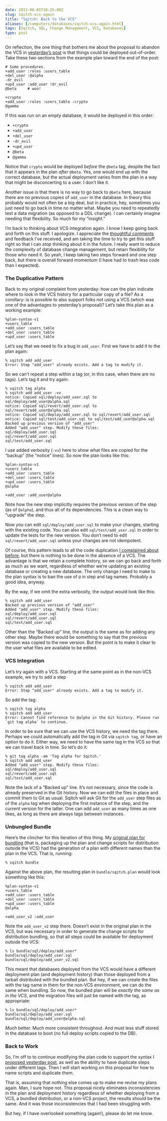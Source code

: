 ```yaml
--- 
date: 2012-06-01T18:25:00Z
slug: sqitch-vcs-again
title: "Sqitch: Back to the VCS"
aliases: [/computers/databases/sqitch-vcs-again.html]
tags: [Sqitch, SQL, Change Management, VCS, Databases]
type: post
---
```


On reflection, the one thing that bothers me about the proposal to abandon the
VCS in [yesterday’s post] is that things could be deployed out-of-order. Take
these two sections from the example plan toward the end of the post:

    # Some procedures.
    +add_user :roles :users_table
    +del_user :@alpha
    -dr_evil
    +upd_user :add_user !dr_evil
    @beta     # woo!

    +crypto
    +add_user :roles :users_table :crypto
    @gamma

If this was run on an empty database, it would be deployed in this order:

-   `+crypto`
-   `+add_user`
-   `+del_user`
-   `-dr_evil`
-   `+upd_user`
-   `@beta`
-   `@gamma`

Notice that `crypto` would be deployed *before* the `@beta` tag, despite the
fact that it appears in the plan *after* `@beta`. Yes, one would end up with the
correct database, but the actual deployment varies from the plan in a way that
might be disconcerting to a user. I don’t like it.

Another issue is that there is no way to go back to `@beta` here, because there
are no previous copies of `add_user` in the database. In theory this probably
would not often be a big deal, but in practice, hey, sometimes you just need to
go back in time no matter what. Maybe you need to repeatedly test a data
migration (as opposed to a DDL change). I can certainly imagine needing that
flexibility. So much for my “insight.”

I’m back to thinking about VCS integration again. I know I keep going back and
forth on this stuff. I apologize. I appreciate the [thoughtful comments] and
feedback I’ve received, and am taking the time to try to get this stuff right so
that I can *stop* thinking about it in the future. I really want to reduce the
complexity of database change management, but retain flexibility for those who
need it. So yeah, I keep taking two steps forward and one step back, but there
is overall forward momentum (I have had to trash less code than I expected).

### The Duplicative Pattern

Back to my original complaint from yesterday: how can the plan indicate where to
look in the VCS history for a particular copy of a file? As a corollary: is is
possible to also support folks not using a VCS (which was one of the advantages
to yesterday’s proposal)? Let’s take this plan as a working example:

    %plan-syntax-v1
    +users_table
    +add_user :users_table
    +del_user :users_table
    +upd_user :users_table

Let’s say that we need to fix a bug in `add_user`. First we have to add it to
the plan again:

    % sqitch add add_user
    Error: Step "add_user" already exists. Add a tag to modify it.

So we can’t repeat a step within a tag (or, in this case, when there are no
tags). Let’s tag it and try again:

    % sqitch tag alpha
    % sqitch add add_user -vv
    notice: Copied sql/deploy/add_user.sql to sql/deploy/add_user@alpha.sql
    notice: Copied sql/revert/add_user.sql to sql/revert/add_user@alpha.sql
    notice: Copied sql/deploy/add_user.sql to sql/revert/add_user.sql
    notice: Copied sql/test/add_user.sql to sql/test/add_user@alpha.sql
    Backed up previous version of "add_user"
    Added "add_user" step. Modify these files:
    sql/deploy/add_user.sql
    sql/revert/add_user.sql
    sql/test/add_user.sql

I use added verbosity (`-vv`) here to show what files are copied for the
“backup” (the “notice” lines). So now the plan looks like this:

    %plan-syntax-v1
    +users_table
    +add_user :users_table
    +del_user :users_table
    +upd_user :users_table
    @alpha

    +add_user :add_user@alpha

Note how the new step implicitly requires the previous version of the step (as
of `@alpha`), and thus all of its dependencies. This is a clean way to “upgrade”
the step.

Now you can edit `sql/deploy/add_user.sql` to make your changes, starting with
the existing code. You can also edit `sql/test/add_user.sql` in order to update
the tests for the new version. You don’t need to edit `sql/revert/add_user.sql`
unless your changes are not idempotent.

Of course, this pattern leads to all the code duplication [I complained about
before], but there is nothing to be done in the absence of a VCS. The advantage
is that we retain a complete history, so we can go back and forth as much as we
want, regardless of whether we’re updating an existing database or creating a
new database. The only change I need to make to the plan syntax is to ban the
use of `@` in step and tag names. Probably a good idea, anyway.

By the way, if we omit the extra verbosity, the output would look like this:

    % sqitch add add_user
    Backed up previous version of "add_user"
    Added "add_user" step. Modify these files:
    sql/deploy/add_user.sql
    sql/revert/add_user.sql
    sql/test/add_user.sql

Other than the “Backed up” line, the output is the same as for adding any other
step. Maybe there would be something to say that the previous version was copied
to the new version. But the point is to make it clear to the user what files are
available to be edited.

### VCS Integration

Let’s try again with a VCS. Starting at the same point as in the non-VCS
example, we try to add a step

    % sqitch add add_user
    Error: Step "add_user" already exists. Add a tag to modify it.

So add the tag:

    % sqitch tag alpha
    % sqitch add add_user
    Error: Cannot find reference to @alpha in the Git history. Please run `git tag alpha` to continue.

In order to be sure that we can use the VCS history, we need the tag there.
Perhaps we could automatically add the tag in Git via `sqitch tag`, or have an
option to do it. Either way, we need to have the same tag in the VCS so that we
can travel back in time. So let’s do it:

    % git tag alpha -am 'Tag alpha for Sqitch.'
    % sqitch add add_user
    Added "add_user" step. Modify these files:
    sql/deploy/add_user.sql
    sql/revert/add_user.sql
    sql/test/add_user.sql

Note the lack of a “Backed up” line. It’s not necessary, since the code is
already preserved in the Git history. Now we can edit the files in place and
commit them to Git as usual. Sqitch will ask Git for the `add_user` step files
as of the `alpha` tag when deploying the first instance of the step, and the
current version for the latter. One can add `add_user` as many times as one
likes, as long as there are always tags between instances.

### Unbungled Bundle

Here’s the clincher for this iteration of this thing. My [original plan for
bundling][] (that is, packaging up the plan and change scripts for distribution
outside the VCS) had the generation of a plan with different names than the plan
in the VCS. That is, running:

    % sqitch bundle

Against the above plan, the resulting plan in `bundle/sqitch.plan` would look
something like this:

    %plan-syntax-v1
    +users_table
    +add_user :users_table
    +del_user :users_table
    +upd_user :users_table
    @alpha

    +add_user_v2 :add_user

Note the `add_user_v2` step there. Doesn’t exist in the original plan in the
VCS, but was necessary in order to generate the change scripts for distribution
bundling, so that all steps could be available for deployment outside the VCS:

    % ls bundle/sql/deploy/add_user*
    bundle/sql/deploy/add_user.sql
    bundle/sql/deploy/add_user_v2.sql

This meant that databases deployed from the VCS would have a different
deployment plan (and deployment history) than those deployed from a tarball
distributed with the bundled plan. But hey, if we can create the files with the
tag name in them for the non-VCS environment, we can do the same when bundling.
So now, the bundled plan will be *exactly the same as in the VCS*, and the
migration files will just be named with the tag, as appropriate:

    % ls bundle/sql/deploy/add_user*
    bundle/sql/deploy/add_user.sql
    bundle/sql/deploy/add_user@alpha.sql

*Much* better. Much more consistent throughout. And must less stuff stored in
the database to boot (no full deploy scripts copied to the DB).

### Back to Work

So, I’m off to to continue modifying the plan code to support the syntax I
[proposed yesterday post][yesterday’s post], as well as the ability to have
duplicate steps under different tags. Then I will start working on this proposal
for how to name scripts and duplicate them.

That is, assuming that nothing else comes up to make me revise my plans again.
Man, I sure hope not. This proposal nicely eliminates inconsistencies in the
plan and deployment history regardless of whether deploying from a VCS, a
bundled distribution, or a non-VCS project, the results should be the same. And
it was those inconsistencies that I had been struggling with.

But hey, if I have overlooked something (again!), please do let me know.

  [yesterday’s post]: /computers/databases/evolving-sqitch-plan.html
  [thoughtful comments]: /computers/databases/evolving-sqitch-plan.html#tb
  [I complained about before]: /computers/databases/sql-change-management-sans-redundancy.html
  [original plan for bundling]: http://search.cpan.org/~dwheeler/App-Sqitch-0.31-TRIAL/lib/sqitchtutorial.pod#Ship_It!
